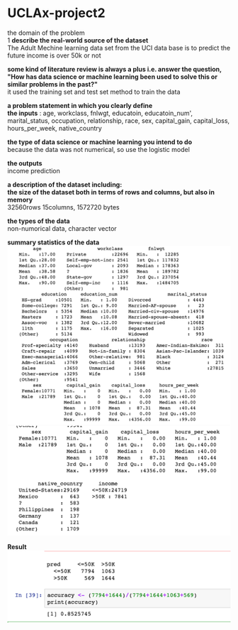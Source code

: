 # UCLAx-project2

the domain of the problem <br />
1 **describe the real-world source of the dataset** <br />
The Adult Mechine learning data set from the UCI data base is to predict the future income is over 50k or not <br />

**some kind of literature review is always a plus i.e. answer the question, "How has data science or machine learning been used to solve this or similar problems in the past?"**<br />
it used the training set and test set method to train the data 

**a problem statement in which you clearly define<br />
the inputs** : age, workclass, fnlwgt, educatoin, 
                    educatoin_num', marital_status, occupation, relationship, race, sex, 
                     capital_gain, capital_loss, hours_per_week, native_country <br />
                     
                     
**the type of data science or machine learning you intend to do** <br />
because the data was not numerical, so use the logistic model <br />

**the outputs** <br />
income prediction


**a description of the dataset including:<br />
the size of the dataset both in terms of rows and columns, but also in memory**<br />
32560rows 15columns, 1572720 bytes<br />


**the types of the data** <br />
non-numorical data, character vector <br />

**summary statistics of the data** <br />
![My image](https://github.com/tonyzyang/UCLAx-project2/blob/readme/Screen%20Shot%202018-01-27%20at%2010.43.04%20AM.png)
![My image](https://github.com/tonyzyang/UCLAx-project2/blob/readme/Screen%20Shot%202018-01-27%20at%2010.43.25%20AM.png)



**Result** <br />
![My image](https://github.com/tonyzyang/UCLAx-project2/blob/readme/Screen%20Shot%202018-01-27%20at%205.21.00%20AM.png)




